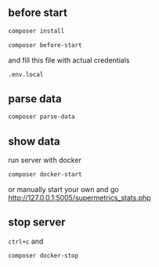 ## before start
```bash
composer install
```
```bash
composer before-start
```
and fill this file with actual credentials
```bash
.env.local
```

## parse data
```bash
composer parse-data
```

## show data
run server with docker
```bash
composer docker-start
```

or manually start your own
and go http://127.0.0.1:5005/supermetrics_stats.php
## stop server
```ctrl+c``` and
```bash
composer docker-stop
```